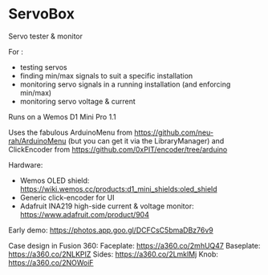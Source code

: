 # ServoBox
Servo tester &amp; monitor

For :
 - testing servos
 - finding min/max signals to suit a specific installation
 - monitoring servo signals in a running installation (and enforcing min/max)
 - monitoring servo voltage & current

Runs on a Wemos D1 Mini Pro 1.1

Uses the fabulous ArduinoMenu from https://github.com/neu-rah/ArduinoMenu
(but you can get it via the LibraryManager)
and ClickEncoder from https://github.com/0xPIT/encoder/tree/arduino

Hardware:
 - Wemos OLED shield: https://wiki.wemos.cc/products:d1_mini_shields:oled_shield
 - Generic click-encoder for UI
 - Adafruit INA219 high-side current & voltage monitor: https://www.adafruit.com/product/904

Early demo: https://photos.app.goo.gl/DCFCsC5bmaDBz76v9

Case design in Fusion 360:
Faceplate: https://a360.co/2mhUQ47
Baseplate: https://a360.co/2NLKPIZ
Sides: https://a360.co/2LmklMj
Knob: https://a360.co/2NOWoiF
